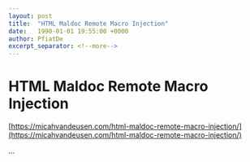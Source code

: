 ```yaml
---
layout: post
title:  "HTML Maldoc Remote Macro Injection"
date:   1990-01-01 19:55:00 +0000
author: PfiatDe
excerpt_separator: <!--more-->
---
```


# HTML Maldoc Remote Macro Injection
[https://micahvandeusen.com/html-maldoc-remote-macro-injection/](https://micahvandeusen.com/html-maldoc-remote-macro-injection/)

...
<!--more-->
